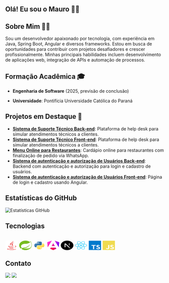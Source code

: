 ## Olá! Eu sou o Mauro 👨‍💻

## Sobre Mim 👨‍💻
Sou um desenvolvedor apaixonado por tecnologia, com experiência em Java, Spring Boot, Angular e diversos frameworks. Estou em busca de oportunidades para contribuir com projetos desafiadores e crescer profissionalmente. Minhas principais habilidades incluem desenvolvimento de aplicações web, integração de APIs e automação de processos.

 ###

## Formação Acadêmica 🎓
- **Engenharia de Software** (2025, previsão de conclusão)
- **Universidade**: Pontifícia Universidade Católica do Paraná
 
  ###

## Projetos em Destaque 🌟
- **<a href="https://github.com/Mauro-vidal/newhelpdesk" target="_blank">Sistema de Suporte Técnico Back-end</a>**: Plataforma de help desk para simular atendimentos técnicos a clientes.
- **<a href="https://github.com/Mauro-vidal/newhelpdesk-front" target="_blank">Sistema de Suporte Técnico Front-end</a>**: Plataforma de help desk para simular atendimentos técnicos a clientes.
- **<a href="https://github.com/Mauro-vidal/GourmetMenu" target="_blank">Menu Online para Restaurantes</a>**: Cardápio online para restaurantes com finalização de pedido via WhatsApp.
- **<a href="https://github.com/Mauro-vidal/login-auth-api" target="_blank">Sistema de autenticação e autorização de Usuários Back-end</a>**: Backend com autenticação e autorização para login e cadastro de usuários.
- **<a href="https://github.com/Mauro-vidal/login-page-frontend" target="_blank">Sistema de autenticação e autorização de Usuários Front-end</a>**: Página de login e cadastro usando Angular.




## Estatísticas do GitHub

![Estatísticas GitHub](https://github-readme-stats.vercel.app/api?username=Mauro-Vidal&show_icons=true&theme=dark&count_private=true&include_all_commits=true)

 <!--## Gráfico de contribuições-->

<!--![Contribuições Recentes](https://github-readme-activity-graph.vercel.app/graph?username=Mauro-Vidal&theme=react-dark&bg_color=20232a&hide_border=true&line=5bcdec&color=5bcdec)-->

## Tecnologias
<div style="display: inline_block"><br>
  <img align="center" alt="Mauro-Java" height="30" width="40" src="https://raw.githubusercontent.com/devicons/devicon/master/icons/java/java-plain.svg">
  <img align="center" alt="Mauro-Spring" height="30" width="40" src="https://raw.githubusercontent.com/devicons/devicon/master/icons/spring/spring-original.svg">
  <img align="center" alt="Mauro-Python" height="30" width="40" src="https://raw.githubusercontent.com/devicons/devicon/master/icons/python/python-original.svg">
  <img align="center" alt="Mauro-angular" height="30" width="40" src="https://raw.githubusercontent.com/devicons/devicon/master/icons/angular/angular-original.svg">
  <img align="center" alt="Mauro-Nextjs" height="30" width="40" src="https://raw.githubusercontent.com/devicons/devicon/master/icons/nextjs/nextjs-original.svg">
  <img align="center" alt="Mauro-React" height="30" width="40" src="https://raw.githubusercontent.com/devicons/devicon/master/icons/react/react-original.svg">
  <img align="center" alt="Mauro-Ts" height="30" width="40" src="https://raw.githubusercontent.com/devicons/devicon/master/icons/typescript/typescript-plain.svg">
  <img align="center" alt="Mauro-Js" height="30" width="40" src="https://raw.githubusercontent.com/devicons/devicon/master/icons/javascript/javascript-plain.svg">
</div>

## Contato
<div>
  <a href="https://www.linkedin.com/in/mauro-vidal-207ab0251/" target="_blank"><img src="https://img.shields.io/badge/-LinkedIn-%230077B5?style=for-the-badge&logo=linkedin&logoColor=white" target="_blank"></a>
  <a href="mailto:mauroviidal@gmail.com"><img src="https://img.shields.io/badge/-Gmail-%23333?style=for-the-badge&logo=gmail&logoColor=white" target="_blank"></a>
<!--   <a href="https://discordapp.com/users/624022633842999297" target="_blank"><img src="https://img.shields.io/badge/Discord-7289DA?style=for-the-badge&logo=discord&logoColor=white" target="_blank"></a> -->
</div>
